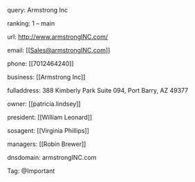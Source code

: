 query: Armstrong Inc

ranking: 1 – main

url: http://www.armstrongINC.com/

email: [[Sales@armstrongINC.com]]

phone: [[7012464240]]

business: [[Armstrong Inc]]

fulladdress: 388 Kimberly Park Suite 094, Port Barry, AZ 49377

owner: [[patricia.lindsey]]

president: [[William Leonard]]

sosagent: [[Virginia Phillips]]

managers: [[Robin Brewer]]

dnsdomain: armstrongINC.com

Tag: @Important

